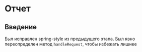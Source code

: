 # Отчет

## Введение 

Был исправлен spring-style из предыдущего этапа. Был явно переопределен метод `handleRequest`, чтобы избежать лишнее